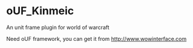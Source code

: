 # oUF_Kinmeic
An unit frame plugin for world of warcraft

Need oUF framework, you can get it from http://www.wowinterface.com
